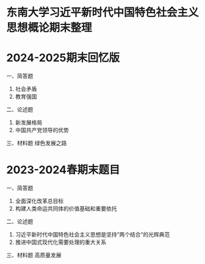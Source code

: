 # 东南大学习近平新时代中国特色社会主义思想概论期末整理
# 2024-2025期末回忆版
一、简答题
  1. 社会矛盾
  2. 教育强国

二、论述题
  1. 新发展格局
  2. 中国共产党领导的优势

三、材料题
  绿色发展之路

# 2023-2024春期末题目
一、简答题
  1. 全面深化改革总目标
  2. 构建人类命运共同体的价值基础和重要依托

二、论述题
  1. 习近平新时代中国特色社会主义思想是坚持“两个结合”的光辉典范
  2. 推进中国式现代化需要处理的重大关系

三、材料题
  高质量发展

